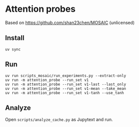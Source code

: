# Attention probes

Based on https://github.com/shan23chen/MOSAIC (unlicensed)

## Install

`uv sync`

## Run

```
uv run scripts_mosaic/run_experiments.py --extract-only
uv run -m attention_probe --run_set v1
uv run -m attention_probe --run_set v1-last --last_only
uv run -m attention_probe --run_set v1-mean --take_mean
uv run -m attention_probe --run_set v1-tanh --use_tanh
```

## Analyze

Open `scripts/analyze_cache.py` as Jupytext and run.
